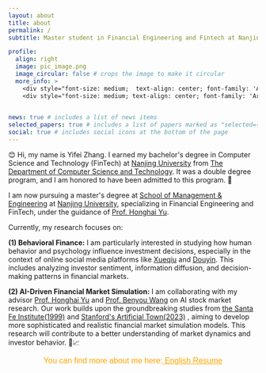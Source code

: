 ```yaml
---
layout: about
title: about
permalink: /
subtitle: Master student in Financial Engineering and Fintech at Nanjing University.<br> Bachelor's degree in Computer Science and Technology (FinTech) at Nanjing University.

profile:
  align: right
  image: pic_image.png
  image_circular: false # crops the image to make it circular
  more_info: >
    <div style="font-size: medium;  text-align: center; font-family: 'Arial', sans-serif; color: orange">  Per aspera ad astra</div>
    <div style="font-size: medium; text-align: center; font-family: 'Arial', sans-serif; color: orange">NetEase Cloud Music: <a href="https://y.music.163.com/m/playlist?id=2066385181&userid=1347027740&creatorId=1347027740" style="color: orange;">Playlist</a></div>
    

news: true # includes a list of news items
selected_papers: true # includes a list of papers marked as "selected={true}"
social: true # includes social icons at the bottom of the page
---
```


:blush: Hi, my name is Yifei Zhang. I earned my bachelor's degree in Computer Science and Technology (FinTech) at [Nanjing University](https://www.nju.edu.cn/en) from [The Department of Computer Science and Technology](https://cs.nju.edu.cn/mainm.htm).  It was a double degree program, and I am honored to have been admitted to this program. 🙌

I am now pursuing a master's degree at [School of Management & Engineering](https://sme.nju.edu.cn/mainm.htm) at [Nanjing University](https://www.nju.edu.cn/en), specializing in Financial Engineering and FinTech, under the guidance of [Prof. Honghai Yu](https://sme.nju.edu.cn/yhh/list.htm). 


Currently, my research focuses on:

**(1) Behavioral Finance:** I am particularly interested in studying how human behavior and psychology influence investment decisions, especially in the context of online social media platforms like [Xueqiu](https://xueqiu.com/) and [Douyin](https://www.douyin.com/). This includes analyzing investor sentiment, information diffusion, and decision-making patterns in financial markets.

**(2) AI-Driven Financial Market Simulation:** I am collaborating with my advisor [Prof. Honghai Yu](https://sme.nju.edu.cn/yhh/list.htm) and [Prof. Benyou Wang](https://wabyking.github.io/old.html) on AI stock market research. Our work builds upon the groundbreaking studies from [the Santa Fe Institute(1999)](https://www.eecs.harvard.edu/cs286r/courses/spring08/reading6/artificialstockmarket.pdf) and [Stanford's Artificial Town(2023)](https://dl.acm.org/doi/pdf/10.1145/3586183.3606763) , aiming to develop more sophisticated and realistic financial market simulation models. This research will contribute to a better understanding of market dynamics and investor behavior. 🤖📈


<div style="font-size: medium; text-align: center; font-family: 'Arial', sans-serif; color: orange">You can find more about me here:<a href="https://hoder-zyf.github.io/assets/pdf/en-cv-zyf.pdf" style="color: orange"> English Resume</a></div>

